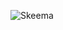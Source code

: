 ![Skeema](https://github.com/Dforssi/dyykkimestarit/blob/master/documentation/diagrams/tietokantakaavio.png)